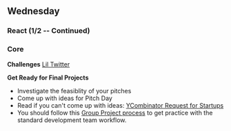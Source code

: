 ## Wednesday
### React (1/2 -- Continued)

### Core

**Challenges**
[Lil Twitter](../../../../lil-twitter-react-challenge)

**Get Ready for Final Projects**

- Investigate the feasiblity of your pitches
- Come up with ideas for Pitch Day
- Read if you can't come up with ideas: [YCombinator Request for Startups](https://www.ycombinator.com/rfs/)
- You should follow this [Group Project process](../resources/group_project_process.md) to get practice with the standard development team workflow.
